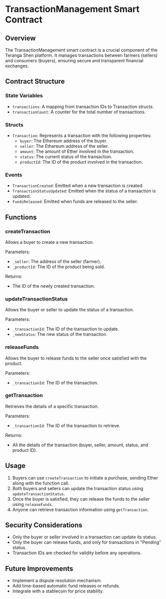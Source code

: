 # TransactionManagement Smart Contract

## Overview

The TransactionManagement smart contract is a crucial component of the Teranga Shen platform. It manages transactions between farmers (sellers) and consumers (buyers), ensuring secure and transparent financial exchanges.

## Contract Structure

### State Variables

- `transactions`: A mapping from transaction IDs to Transaction structs.
- `transactionCount`: A counter for the total number of transactions.

### Structs

- `Transaction`: Represents a transaction with the following properties:
  - `buyer`: The Ethereum address of the buyer.
  - `seller`: The Ethereum address of the seller.
  - `amount`: The amount of Ether involved in the transaction.
  - `status`: The current status of the transaction.
  - `productId`: The ID of the product involved in the transaction.

### Events

- `TransactionCreated`: Emitted when a new transaction is created.
- `TransactionStatusUpdated`: Emitted when the status of a transaction is updated.
- `FundsReleased`: Emitted when funds are released to the seller.

## Functions

### createTransaction

Allows a buyer to create a new transaction.

Parameters:
- `_seller`: The address of the seller (farmer).
- `_productId`: The ID of the product being sold.

Returns:
- The ID of the newly created transaction.

### updateTransactionStatus

Allows the buyer or seller to update the status of a transaction.

Parameters:
- `_transactionId`: The ID of the transaction to update.
- `_newStatus`: The new status of the transaction.

### releaseFunds

Allows the buyer to release funds to the seller once satisfied with the product.

Parameters:
- `_transactionId`: The ID of the transaction.

### getTransaction

Retrieves the details of a specific transaction.

Parameters:
- `_transactionId`: The ID of the transaction to retrieve.

Returns:
- All the details of the transaction (buyer, seller, amount, status, and product ID).

## Usage

1. Buyers can use `createTransaction` to initiate a purchase, sending Ether along with the function call.
2. Both buyers and sellers can update the transaction status using `updateTransactionStatus`.
3. Once the buyer is satisfied, they can release the funds to the seller using `releaseFunds`.
4. Anyone can retrieve transaction information using `getTransaction`.

## Security Considerations

- Only the buyer or seller involved in a transaction can update its status.
- Only the buyer can release funds, and only for transactions in "Pending" status.
- Transaction IDs are checked for validity before any operations.

## Future Improvements

- Implement a dispute resolution mechanism.
- Add time-based automatic fund releases or refunds.
- Integrate with a stablecoin for price stability.
